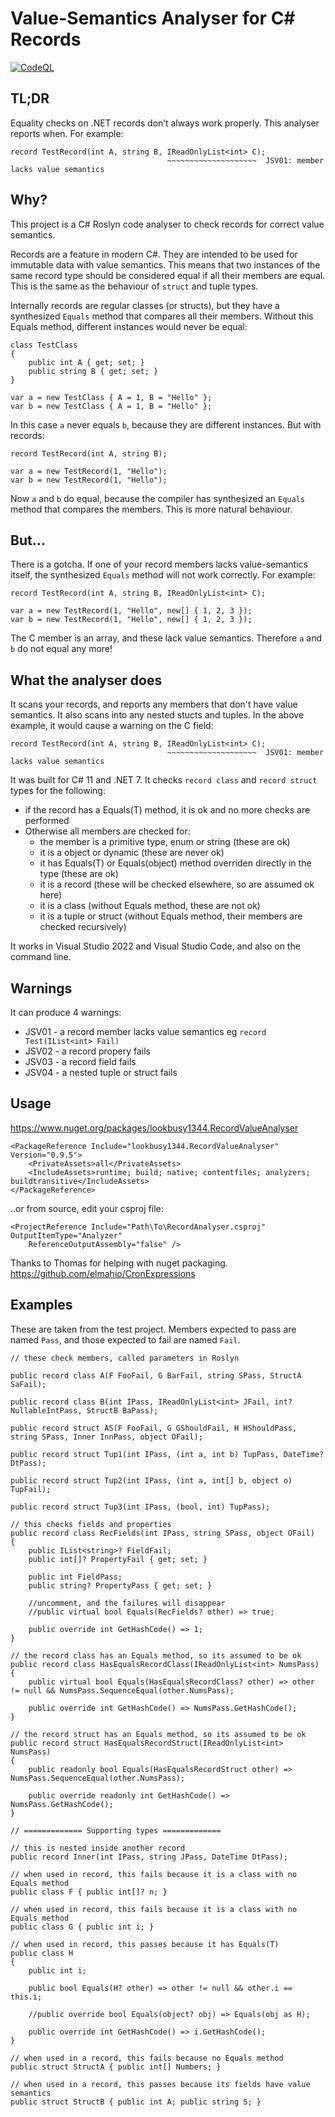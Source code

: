 # Value-Semantics Analyser for C# Records

[![CodeQL](https://github.com/lookbusy1344/RecordValueAnalyser/actions/workflows/github-code-scanning/codeql/badge.svg)](https://github.com/lookbusy1344/RecordValueAnalyser/actions/workflows/github-code-scanning/codeql)

## TL;DR

Equality checks on .NET records don’t always work properly. This analyser reports when. For example:

```
record TestRecord(int A, string B, IReadOnlyList<int> C);
                                   ~~~~~~~~~~~~~~~~~~~~  JSV01: member lacks value semantics
```

## Why?

This project is a C# Roslyn code analyser to check records for correct value semantics.

Records are a feature in modern C#. They are intended to be used for immutable data with value semantics. This means that two instances of the same record type should be considered equal if all their members are equal. This is the same as the behaviour of `struct` and tuple types.

Internally records are regular classes (or structs), but they have a synthesized `Equals` method that compares all their members. Without this Equals method, different instances would never be equal:

```
class TestClass
{
    public int A { get; set; }
    public string B { get; set; }
}

var a = new TestClass { A = 1, B = "Hello" };
var b = new TestClass { A = 1, B = "Hello" };
```

In this case `a` never equals `b`, because they are different instances. But with records:

```
record TestRecord(int A, string B);

var a = new TestRecord(1, "Hello");
var b = new TestRecord(1, "Hello");

```

Now `a` and `b` do equal, because the compiler has synthesized an `Equals` method that compares the members. This is more natural behaviour.

## But...

There is a gotcha. If one of your record members lacks value-semantics itself, the synthesized `Equals` method will not work correctly. For example:

```
record TestRecord(int A, string B, IReadOnlyList<int> C);

var a = new TestRecord(1, "Hello", new[] { 1, 2, 3 });
var b = new TestRecord(1, "Hello", new[] { 1, 2, 3 });

```

The C member is an array, and these lack value semantics. Therefore `a` and `b` do not equal any more!

## What the analyser does

It scans your records, and reports any members that don't have value semantics. It also scans into any nested stucts and tuples. In the above example, it would cause a warning on the C field:

```
record TestRecord(int A, string B, IReadOnlyList<int> C);
                                   ~~~~~~~~~~~~~~~~~~~~  JSV01: member lacks value semantics
```

It was built for C# 11 and .NET 7. It checks `record class` and `record struct` types for the following:

- if the record has a Equals(T) method, it is ok and no more checks are performed
- Otherwise all members are checked for:
    - the member is a primitive type, enum or string (these are ok)
    - it is a object or dynamic (these are never ok)
    - it has Equals(T) or Equals(object) method overriden directly in the type (these are ok)
    - it is a record (these will be checked elsewhere, so are assumed ok here)
    - it is a class (without Equals method, these are not ok)
    - it is a tuple or struct (without Equals method, their members are checked recursively)

It works in Visual Studio 2022 and Visual Studio Code, and also on the command line.

## Warnings

It can produce 4 warnings:
- JSV01 - a record member lacks value semantics eg `record Test(IList<int> Fail)`
- JSV02 - a record propery fails
- JSV03 - a record field fails
- JSV04 - a nested tuple or struct fails

## Usage

https://www.nuget.org/packages/lookbusy1344.RecordValueAnalyser

```
<PackageReference Include="lookbusy1344.RecordValueAnalyser" Version="0.9.5">
	<PrivateAssets>all</PrivateAssets>
	<IncludeAssets>runtime; build; native; contentfiles; analyzers; buildtransitive</IncludeAssets>
</PackageReference>
```

..or from source, edit your csproj file:

```
<ProjectReference Include="Path\To\RecordAnalyser.csproj" OutputItemType="Analyzer" 
    ReferenceOutputAssembly="false" />

```

Thanks to Thomas for helping with nuget packaging. https://github.com/elmahio/CronExpressions

## Examples

These are taken from the test project. Members expected to pass are named `Pass`, and those expected to fail are named `Fail`.

```
// these check members, called parameters in Roslyn

public record class A(F FooFail, G BarFail, string SPass, StructA SaFail);

public record class B(int IPass, IReadOnlyList<int> JFail, int? NullableIntPass, StructB BaPass);

public record struct AS(F FooFail, G GShouldFail, H HShouldPass, string SPass, Inner InnPass, object OFail);

public record struct Tup1(int IPass, (int a, int b) TupPass, DateTime? DtPass);

public record struct Tup2(int IPass, (int a, int[] b, object o) TupFail);

public record struct Tup3(int IPass, (bool, int) TupPass);

// this checks fields and properties
public record class RecFields(int IPass, string SPass, object OFail)
{
	public IList<string>? FieldFail;
	public int[]? PropertyFail { get; set; }

	public int FieldPass;
	public string? PropertyPass { get; set; }

    //uncomment, and the failures will disappear
	//public virtual bool Equals(RecFields? other) => true;

	public override int GetHashCode() => 1;
}

// the record class has an Equals method, so its assumed to be ok
public record class HasEqualsRecordClass(IReadOnlyList<int> NumsPass)
{
	public virtual bool Equals(HasEqualsRecordClass? other) => other != null && NumsPass.SequenceEqual(other.NumsPass);

	public override int GetHashCode() => NumsPass.GetHashCode();
}

// the record struct has an Equals method, so its assumed to be ok
public record struct HasEqualsRecordStruct(IReadOnlyList<int> NumsPass)
{
	public readonly bool Equals(HasEqualsRecordStruct other) => NumsPass.SequenceEqual(other.NumsPass);

	public override readonly int GetHashCode() => NumsPass.GetHashCode();
}

// ============= Supporting types =============

// this is nested inside another record
public record Inner(int IPass, string JPass, DateTime DtPass);

// when used in record, this fails because it is a class with no Equals method
public class F { public int[]? n; }

// when used in record, this fails because it is a class with no Equals method
public class G { public int i; }

// when used in record, this passes because it has Equals(T)
public class H
{
	public int i;

	public bool Equals(H? other) => other != null && other.i == this.i;

	//public override bool Equals(object? obj) => Equals(obj as H);

	public override int GetHashCode() => i.GetHashCode();
}

// when used in a record, this fails because no Equals method
public struct StructA { public int[] Numbers; }

// when used in a record, this passes because its fields have value semantics
public struct StructB { public int A; public string S; }
```
